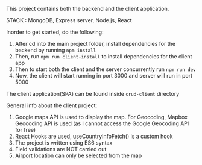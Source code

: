 This project contains both the backend and the client application.

STACK : MongoDB, Express server, Node.js, React

Inorder to get started, do the following:

1. After cd into the main project folder, install dependencies for the backend by running `npm install`
2. Then, run `npm run client-install` to install dependencies for the client app
3. Then to start both the client and the server concurrently run `npm run dev`
4. Now, the client will start running in port 3000 and server will run in port 5000

The client application(SPA) can be found inside `crud-client` directory

General info about the client project:

1. Google maps API is used to display the map. For Geocoding, Mapbox Geocoding API is used (as I cannot access the Google Geocoding API for free)
2. React Hooks are used, useCountryInfoFetch() is a custom hook
3. The project is written using ES6 syntax
4. Field validations are NOT carried out
5. Airport location can only be selected from the map
